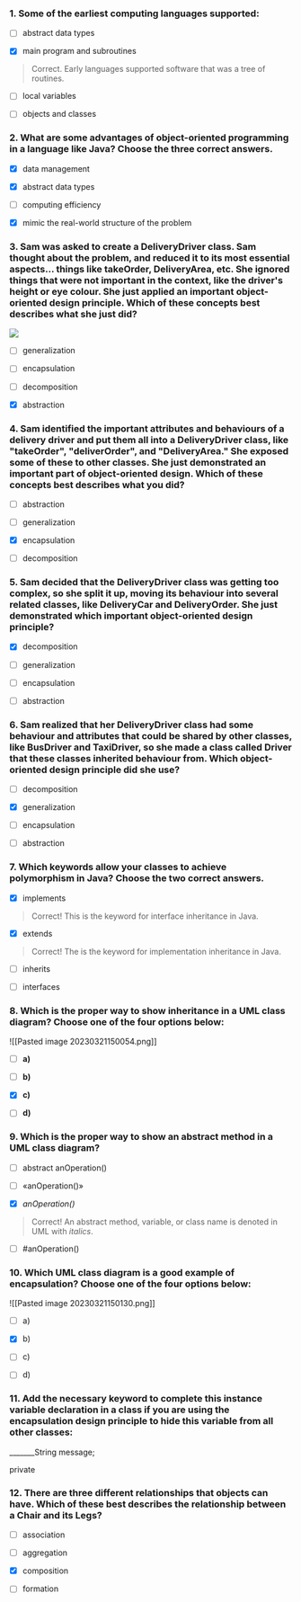 ### 1. Some of the earliest computing languages supported:

- [ ] abstract data types

- [x] main program and subroutines
> Correct. Early languages supported software that was a tree of routines.

- [ ] local variables

- [ ] objects and classes

### 2. What are some advantages of object-oriented programming in a language like Java? **Choose the three correct answers.**

- [x] data management

- [x] abstract data types

- [ ] computing efficiency

- [x] mimic the real-world structure of the problem

### 3. Sam was asked to create a DeliveryDriver class. Sam thought about the problem, and reduced it to its most essential aspects… things like takeOrder, DeliveryArea, etc. She ignored things that were not important in the context, like the driver's height or eye colour. She just applied an important object-oriented design principle. Which of these concepts best describes what she just did?

![](https://d3c33hcgiwev3.cloudfront.net/imageAssetProxy.v1/be5CEnPnEeewexKhHrUb5g_a65555ccd92a02785e2697e3d7f07fbc_C1-Quiz2-Q3.png?expiry=1679184000000&hmac=MQWp2Lms8ZAY531Ommej6i6ZZ23ovsY8sAYqs-rrpR8)

- [ ] generalization

- [ ] encapsulation

- [ ] decomposition

- [x] abstraction

### 4. Sam identified the important attributes and behaviours of a delivery driver and put them all into a DeliveryDriver class, like "takeOrder", "deliverOrder", and "DeliveryArea." She exposed some of these to other classes. She just demonstrated an important part of object-oriented design. Which of these concepts best describes what you did?

- [ ] abstraction

- [ ] generalization

- [x] encapsulation

- [ ] decomposition

### 5. Sam decided that the DeliveryDriver class was getting too complex, so she split it up, moving its behaviour into several related classes, like DeliveryCar and DeliveryOrder. She just demonstrated which important object-oriented design principle?

- [x] decomposition

- [ ] generalization

- [ ] encapsulation

- [ ] abstraction

### 6. Sam realized that her DeliveryDriver class had some behaviour and attributes that could be shared by other classes, like BusDriver and TaxiDriver, so she made a class called Driver that these classes inherited behaviour from. Which object-oriented design principle did she use?

- [ ] decomposition

- [x] generalization

- [ ] encapsulation

- [ ] abstraction

### 7. Which keywords allow your classes to achieve polymorphism in Java? **Choose the two correct answers.**

- [x] implements
> Correct! This is the keyword for interface inheritance in Java.

- [x] extends
> Correct! The is the keyword for implementation inheritance in Java.

- [ ] inherits

- [ ] interfaces

### 8. Which is the proper way to show inheritance in a UML class diagram? Choose one of the four options below:

![[Pasted image 20230321150054.png]]

- [ ] **a)**

- [ ] **b)**

- [x] **c)**

- [ ] **d)**

### 9. Which is the proper way to show an abstract method in a UML class diagram?

- [ ] abstract anOperation()

- [ ] «anOperation()»

- [x] _anOperation()_
> Correct! An abstract method, variable, or class name is denoted in UML with *italics*.

- [ ] \#anOperation()

### 10. Which UML class diagram is a good example of encapsulation? Choose one of the four options below:

![[Pasted image 20230321150130.png]]

- [ ] a)

- [x] b)

- [ ] c)

- [ ] d)

### 11. Add the necessary keyword to complete this instance variable declaration in a class if you are using the encapsulation design principle to hide this variable from all other classes:

\_\_\_\_\_\_\_String message;

private

### 12. There are three different relationships that objects can have. Which of these best describes the relationship between a Chair and its Legs?

- [ ] association

- [ ] aggregation

- [x] composition

- [ ] formation